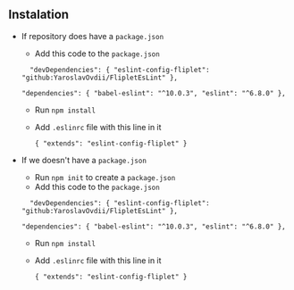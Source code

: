 ## Instalation
* If repository does have a `package.json`
  * Add this code to the `package.json`

  ``  
  "devDependencies": {
    "eslint-config-fliplet": "github:YaroslavOvdii/FlipletEsLint"
  },
  ``

  ``
  "dependencies": {
    "babel-eslint": "^10.0.3",
    "eslint": "^6.8.0"
  },
  ``

  * Run `npm install`
  * Add `.eslinrc` file with this line in it

    ``
    {
      "extends": "eslint-config-fliplet"
    }
    ``

* If we doesn't have a `package.json`
  * Run `npm init` to create a `package.json`
  * Add this code to the `package.json`

  ``  
  "devDependencies": {
    "eslint-config-fliplet": "github:YaroslavOvdii/FlipletEsLint"
  },
  ``
  
  ``
  "dependencies": {
    "babel-eslint": "^10.0.3",
    "eslint": "^6.8.0"
  },
  ``
  
  * Run `npm install`
  * Add `.eslinrc` file with this line in it
    
    ``
    {
      "extends": "eslint-config-fliplet"
    }
    ``